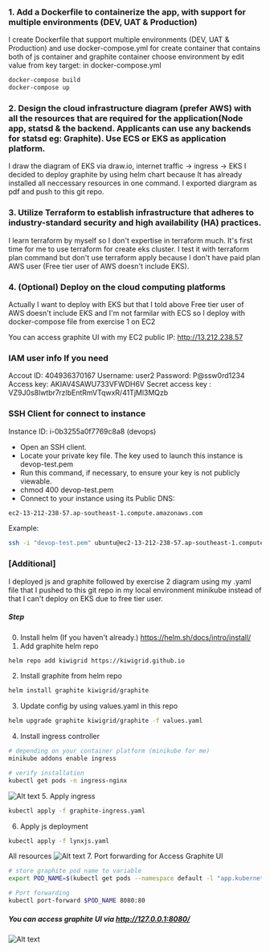 ### 1. Add a Dockerfile to containerize the app, with support for multiple environments (DEV, UAT & Production)
I create Dockerfile that support multiple environments (DEV, UAT & Production) and use docker-compose.yml for create container that contains both of js container and graphite container
choose environment by edit value from key target: in docker-compose.yml
```sh
docker-compose build
docker-compose up
```
### 2. Design the cloud infrastructure diagram (prefer AWS) with all the resources that are required for the application(Node app, statsd & the backend. Applicants can use any backends for statsd eg: Graphite). Use ECS or EKS as application platform.
I draw the diagram of EKS via draw.io, internet traffic -> ingress -> EKS I decided to deploy graphite by using helm chart because It has already installed all neccessary resources in one command. I exported diargram as pdf and push to this git repo.
### 3. Utilize Terraform to establish infrastructure that adheres to industry-standard security and high availability (HA) practices.
I learn terraform by myself so I don't expertise in terraform much. It's first time for me to use terraform for create eks cluster. I test it with terraform plan command but don't use terraform apply because I don't have paid plan AWS user (Free tier user of AWS doesn't include EKS).
### 4. (Optional) Deploy on the cloud computing platforms
Actually I want to deploy with EKS but that I told above Free tier user of AWS doesn't include EKS and I'm not farmilar with ECS so I deploy with docker-compose file from exercise 1 on EC2

You can access graphite UI with my EC2 public IP: http://13.212.238.57

### IAM user info If you need
Accout ID: 404936370167
Username: user2
Password: P@ssw0rd1234
Access key: AKIAV4SAWU733VFWDH6V
Secret access key : VZ9J0s8lwtbr7rzlbEntRmVTqwxR/41TjMl3MQzb

### SSH Client for connect to instance
Instance ID: i-0b3255a0f7769c8a8 (devops)
- Open an SSH client.
- Locate your private key file. The key used to launch this instance is devop-test.pem
- Run this command, if necessary, to ensure your key is not publicly viewable.
- chmod 400 devop-test.pem
- Connect to your instance using its Public DNS:
```sh
ec2-13-212-238-57.ap-southeast-1.compute.amazonaws.com
```
Example:
```sh
ssh -i "devop-test.pem" ubuntu@ec2-13-212-238-57.ap-southeast-1.compute.amazonaws.com
```
### [Additional]
I deployed js and graphite followed by exercise 2 diagram using my .yaml file that I pushed to this git repo in my local environment minikube instead of that I can't deploy on EKS due to free tier user.
##### Step
0. Install helm (If you haven't already.)
https://helm.sh/docs/intro/install/
1. Add graphite helm repo
```sh
helm repo add kiwigrid https://kiwigrid.github.io
```
2. Install graphite from helm repo
```sh
helm install graphite kiwigrid/graphite
```
3. Update config by using values.yaml in this repo
```sh
helm upgrade graphite kiwigrid/graphite -f values.yaml
```
4. Install ingress controller
```sh
# depending on your container platform (minikube for me)
minikube addons enable ingress

# verify installation
kubectl get pods -n ingress-nginx
```
![Alt text](https://raw.githubusercontent.com/boatpand/devops-test/master/image_evidence/ingress_controller.png?token=GHSAT0AAAAAACIMZ46BAADSHSP7BOFNPXGMZJCQQOA)
5. Apply ingress
```sh
kubectl apply -f graphite-ingress.yaml
```
6. Apply js deployment
```sh
kubectl apply -f lynxjs.yaml
```
All resources
![Alt text](https://raw.githubusercontent.com/boatpand/devops-test/master/image_evidence/all_resoureces.png?token=GHSAT0AAAAAACIMZ46ACD3Q2V73NG2X5XE6ZJCQO6A)
7. Port forwarding for Access Graphite UI
```sh
# store graphite pod name to variable
export POD_NAME=$(kubectl get pods --namespace default -l "app.kubernetes.io/name=graphite,app.kubernetes.io/instance=graphite" -o jsonpath="{.items[0].metadata.name}")

# Port forwarding
kubectl port-forward $POD_NAME 8080:80
```
##### You can access graphite UI via http://127.0.0.1:8080/
![Alt text](https://raw.githubusercontent.com/boatpand/devops-test/master/image_evidence/graphite_ui.png?token=GHSAT0AAAAAACIMZ46AUR2XAU4ACN7LVDM6ZJCQV7Q)

